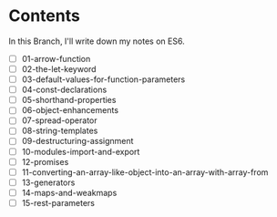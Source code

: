 # Contents

In this Branch, I'll write down my notes on ES6.

- [ ] 01-arrow-function
- [ ] 02-the-let-keyword
- [ ] 03-default-values-for-function-parameters
- [ ] 04-const-declarations
- [ ] 05-shorthand-properties
- [ ] 06-object-enhancements
- [ ] 07-spread-operator
- [ ] 08-string-templates
- [ ] 09-destructuring-assignment
- [ ] 10-modules-import-and-export
- [ ] 12-promises
- [ ] 11-converting-an-array-like-object-into-an-array-with-array-from
- [ ] 13-generators
- [ ] 14-maps-and-weakmaps
- [ ] 15-rest-parameters

